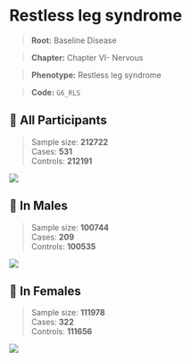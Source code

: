 # Restless leg syndrome

> **Root:** Baseline Disease  

> **Chapter:** Chapter VI- Nervous  

> **Phenotype:** Restless leg syndrome  

> **Code:** `G6_RLS`

## 🧪 All Participants  
> Sample size: **212722**  
> Cases: **531**  
> Controls: **212191**
<img src="/Disease/Figures/ALL/Incidence/G6_RLS.png"/>
<CsvTable src="/Disease_Data/ALL/Incidence/COX_G6_RLS.csv" label="🔍 View full results" />

## 👨 In Males  
> Sample size: **100744**  
> Cases: **209**  
> Controls: **100535**
<img src="/Disease/Figures/Male/Incidence/G6_RLS.png"/>
<CsvTable src="/Disease_Data/Male/Incidence/COX_G6_RLS.csv" label="🔍 View full results" />

## 👩 In Females  
> Sample size: **111978**  
> Cases: **322**  
> Controls: **111656**
<img src="/Disease/Figures/Female/Incidence/G6_RLS.png"/>
<CsvTable src="/Disease_Data/Female/Incidence/COX_G6_RLS.csv" label="🔍 View full results" />
